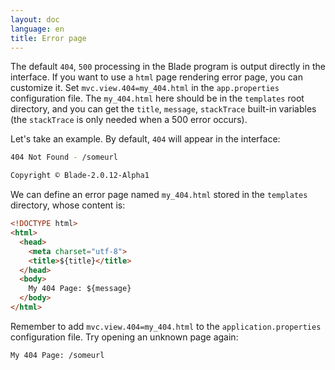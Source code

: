 ```yaml
---
layout: doc
language: en
title: Error page
---
```


The default `404`, `500` processing in the Blade program is output directly in the interface. If you want to use a `html` page rendering error page, you can customize it.
Set `mvc.view.404=my_404.html` in the `app.properties` configuration file.
The `my_404.html` here should be in the `templates` root directory, and you can get the `title`, `message`, `stackTrace` built-in variables (the `stackTrace` is only needed when a 500 error occurs).

Let's take an example. By default, `404` will appear in the interface:

```bash
404 Not Found - /someurl

Copyright © Blade-2.0.12-Alpha1
```

We can define an error page named `my_404.html` stored in the `templates` directory, whose content is:

```html
<!DOCTYPE html>
<html>
  <head>
    <meta charset="utf-8">
    <title>${title}</title>
  </head>
  <body>
    My 404 Page: ${message}
  </body>
</html>
```

Remember to add `mvc.view.404=my_404.html` to the `application.properties` configuration file. Try opening an unknown page again:

```shell
My 404 Page: /someurl
```
